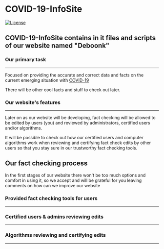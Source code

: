 # COVID-19-InfoSite 
[![License](https://img.shields.io/badge/License-MIT%20License-brightgreen)]()

## COVID-19-InfoSite contains in it files and scripts of our website named "Deboonk"


### Our primary task
---------------------------------------------------------------

Focused on providing the accurate and correct data and facts on the current emerging situation with [COVID-19](https://en.wikipedia.org/wiki/Coronavirus_disease_2019)

There will be other cool facts and stuff to check out later.


### Our website's features
---------------------------------------------------------------

Later on as our website will be developing, fact checking will be allowed to be edited by users (you) and reviewed by administrators, certified users and/or algorithms.

It will be possible to check out how our certified users and computer algorithms work when reviewing and certifying fact check edits by other users so that you stay sure in our trustworthy fact checking tools.


## Our fact checking process

In the first stages of our website there won't be too much options and comfort in using it, so we accept and will be grateful for you leaving comments on how can we improve our website


### Provided fact checking tools for users
---------------------------------------------------------------



### Certified users & admins reviewing edits
---------------------------------------------------------------



### Algorithms reviewing and certifying edits
---------------------------------------------------------------



###
